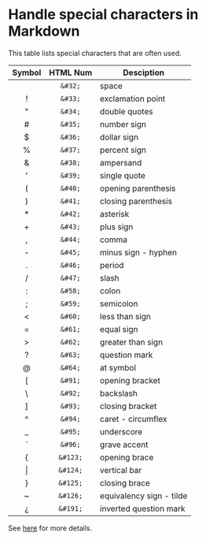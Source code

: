# Handle special characters in Markdown

This table lists special characters that are often used.

| Symbol | HTML Num | Desciption               |
| :----: | :------: | ------------------------ |
|        | `&#32;`  | space                    |
|   !    | `&#33;`  | exclamation point        |
|   "    | `&#34;`  | double quotes            |
|   #    | `&#35;`  | number sign              |
|   $    | `&#36;`  | dollar sign              |
|   %    | `&#37;`  | percent sign             |
|   &    | `&#38;`  | ampersand                |
|   '    | `&#39;`  | single quote             |
|   (    | `&#40;`  | opening parenthesis      |
|   )    | `&#41;`  | closing parenthesis      |
|   \*   | `&#42;`  | asterisk                 |
|   +    | `&#43;`  | plus sign                |
|   ,    | `&#44;`  | comma                    |
|   -    | `&#45;`  | minus sign - hyphen      |
|   .    | `&#46;`  | period                   |
|   /    | `&#47;`  | slash                    |
|   :    | `&#58;`  | colon                    |
|   ;    | `&#59;`  | semicolon                |
|   <    | `&#60;`  | less than sign           |
|   =    | `&#61;`  | equal sign               |
|   >    | `&#62;`  | greater than sign        |
|   ?    | `&#63;`  | question mark            |
|   @    | `&#64;`  | at symbol                |
|   [    | `&#91;`  | opening bracket          |
| &#92;  | `&#92;`  | backslash                |
|   ]    | `&#93;`  | closing bracket          |
|   ^    | `&#94;`  | caret - circumflex       |
|   \_   | `&#95;`  | underscore               |
| &#96;  | `&#96;`  | grave accent             |
|   {    | `&#123;` | opening brace            |
| &#124; | `&#124;` | vertical bar             |
|   }    | `&#125;` | closing brace            |
|   ~    | `&#126;` | equivalency sign - tilde |
|   ¿    | `&#191;` | inverted question mark   |

See [here](https://ascii.cl/htmlcodes.htm) for more details.
